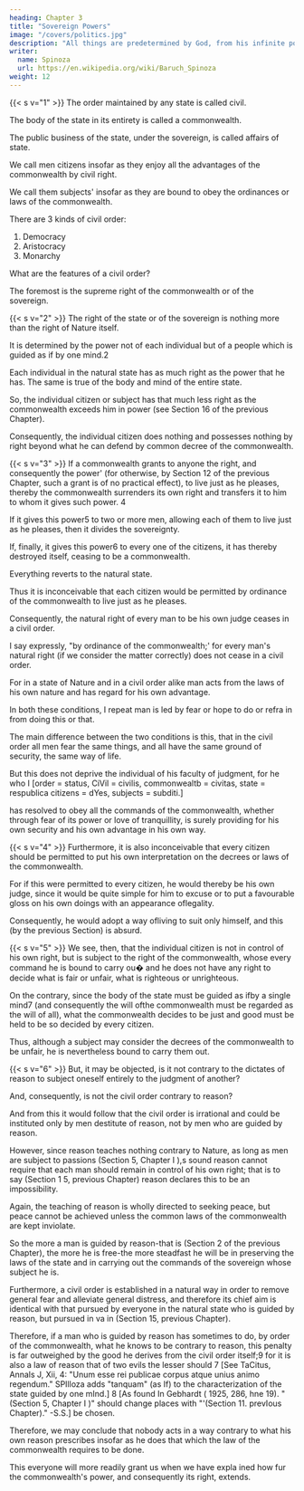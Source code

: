 ```yaml
---
heading: Chapter 3
title: "Sovereign Powers"
image: "/covers/politics.jpg"
description: "All things are predetermined by God, from his infinite power and not from his free will"
writer:
  name: Spinoza
  url: https://en.wikipedia.org/wiki/Baruch_Spinoza
weight: 12
---
```



{{< s v="1" >}} The order maintained by any state is called civil. 

The body of the state in its entirety is called a commonwealth.

<!-- 25 [Perbapsa concession to Hobbes, who bolds that men can sin agamst God even ID the natura] state (De cj .. I, 10).1

26 [in Dei pote$late sicut lutum in potestate figuli.]
27 [Romans 9.21.J
28 [potestatem.]

29 [These are In fact not the deflDlbons which Spmoza gives ID the Ethics: See, by way of contrast,
El P29Schol.I  -->

The public business of the state, under the sovereign, is called affairs of state. 

We call men citizens insofar as they enjoy all the advantages of the commonwealth by civil right.

We call them subjects' insofar as they are bound to obey the ordinances or laws of
the commonwealth. 

There are 3 kinds of civil order:

1. Democracy
2. Aristocracy
3. Monarchy


What are the features of a civil order?

The foremost is the supreme right of the commonwealth or of the sovereign.

<!-- Section 15 of Chapter 2 said that  -->
{{< s v="2" >}} The right of the state or of the sovereign is nothing more than the right of Nature itself. 

It is determined by the power not of each individual but of a people which is guided as if by one mind.2

Each individual in the natural state has as much right as the power that he has. The same is true of the body and mind of the entire state. 

So, the individual citizen or subject has that much less right as the commonwealth exceeds him in power (see Section 16 of the previous Chapter).

Consequently, the individual citizen does nothing and possesses nothing by right beyond what he can defend by common decree of the commonwealth.

{{< s v="3" >}} If a commonwealth grants to anyone the right, and consequently the power' (for otherwise, by Section 12 of the previous Chapter, such a grant is of
no practical effect), to live just as he pleases, thereby the commonwealth surrenders its own right and transfers it to him to whom it gives such power. 4 

If it gives this power5 to two or more men, allowing each of them to live just as he pleases, then it divides the sovereignty.

If, finally, it gives this power6 to every one of the citizens, it has thereby destroyed itself, ceasing to be a commonwealth. 

Everything reverts to the natural state.

 <!-- All this is quite obvious from what has already been said.  -->

Thus it is inconceivable that each citizen would be permitted by ordinance of the commonwealth to live just as he pleases.

Consequently, the natural right of every man to be his own judge ceases in a civil order. 

I say expressly, "by ordinance of the commonwealth;' for every man's natural right (if we consider the matter correctly) does not cease in a civil order.

For in a state of Nature and in a civil order alike man acts from the laws of his own nature and has regard for his own advantage. 

In both these conditions, I repeat man is led by fear or hope to do or refra in from doing this or that. 

The main difference between the two conditions is this, that in the civil order all men fear the same things, and all have the same ground of security, the same way of life. 

But this does not deprive the individual of his faculty of judgment, for he who I [order = status, CiVil = civilis, commonwealtb = civitas, state = respublica citizens = dYes, subjects
= subditi.]

<!-- 2 [Agam tbe counterfactual veluti.]
, [pot,statem ]
4 [potestatem.]
5 [pot,statem.]
6 [pot,statem.]  -->


has resolved to obey all the commands of the commonwealth, whether through fear of its power or love of tranquillity, is surely providing for his own security and his own advantage in his own way.


{{< s v="4" >}} Furthermore, it is also inconceivable that every citizen should be permitted to put his own interpretation on the decrees or laws of the commonwealth. 

For if this were permitted to every citizen, he would thereby be his own judge, since it would be quite simple for him to excuse or to put a favourable gloss on his own doings with an appearance oflegality. 

Consequently, he would adopt a way ofliving to suit only himself, and this (by the previous Section) is absurd. 


{{< s v="5" >}} We see, then, that the individual citizen is not in control of his own right, but is subject to the right of the commonwealth, whose every command he is bound to carry ou� and he does not have any right to decide what is fair or unfair, what is righteous or unrighteous. 

On the contrary, since the body of the state must be guided as ifby a single mind7 (and consequently the will ofthe commonwealth must be regarded as the will of all), what the commonwealth decides to be just and good must be held to be so decided by every citizen.

Thus, although a subject may consider the decrees of the commonwealth to be unfair, he is nevertheless bound to carry them out.


{{< s v="6" >}} But, it may be objected, is it not contrary to the dictates of reason to subject oneself entirely to the judgment of another? 

And, consequently, is not the civil order contrary to reason? 

And from this it would follow that the civil order is irrational and could be instituted only by men destitute of reason, not by men who are guided by reason. 

However, since reason teaches nothing contrary to Nature, as long as men are subject to passions (Section 5, Chapter I ),s sound reason cannot require that each man should remain in control of his own right; that is to say (Section 1 5, previous Chapter) reason declares this to be an impossibility. 

Again, the teaching of reason is wholly directed to seeking peace, but peace cannot be achieved unless the common laws of the commonwealth are kept inviolate. 

So the more a man is guided by reason-that is (Section 2 of the previous Chapter), the more he is free-the more steadfast he will be in preserving the laws of the state and in carrying out the commands of the sovereign whose subject he is.

Furthermore, a civil order is established in a natural way in order to remove general fear and alleviate general distress, and therefore its chief aim is identical with that pursued by everyone in the natural state who is guided by reason, but pursued in va in (Section 15, previous Chapter). 

Therefore, if a man who is guided by reason has sometimes to do, by order of the commonwealth, what he knows to be contrary to reason, this penalty is far outweighed by the good he derives from the civil order itself;9 for it is also a law of reason that of two evils the lesser should 7 [See TaCitus, Annals J, Xii, 4: "Unum esse rei publicae corpus atque unius animo regendum." SPIlloza adds "tanquam" (as If) to the characterization of the state guided by one mInd.]
8 [As found In Gebhardt ( 1925, 286, hne 19). "(Section 5, Chapter I )" should change places with
"'(Section 11. prevIous Chapter)." -S.S.] be chosen.

Therefore, we may conclude that nobody acts in a way contrary to what his own reason prescribes insofar as he does that which the law of the commonwealth requires to be done. 

This everyone will more readily grant us when we have expla ined how fur the commonwealth's power, and consequently its right, extends.

